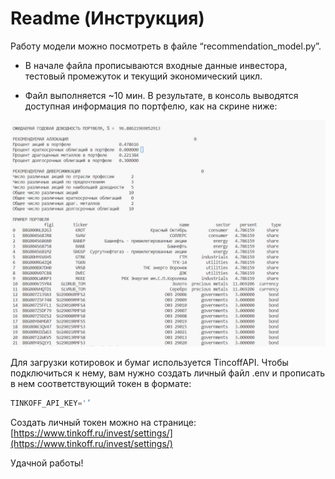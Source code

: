 # Readme (Инструкция)

Работу модели можно посмотреть в файле “recommendation_model.py”.

* В начале файла прописываются входные данные инвестора, тестовый промежуток и текущий экономический цикл.

* Файл выполняется ~10 мин. В результате, в консоль выводятся доступная информация по портфелю, как на скрине ниже:

![Untitled](Readme_images/Untitled.png)

Для загрузки котировок и бумаг используется TincoffAPI. Чтобы подключиться к нему, вам нужно создать личный файл .env и прописать в нем соответствующий токен в формате:

```python
TINKOFF_API_KEY='’
```

Создать личный токен можно на странице: [https://www.tinkoff.ru/invest/settings/](https://www.tinkoff.ru/invest/settings/)

Удачной работы!